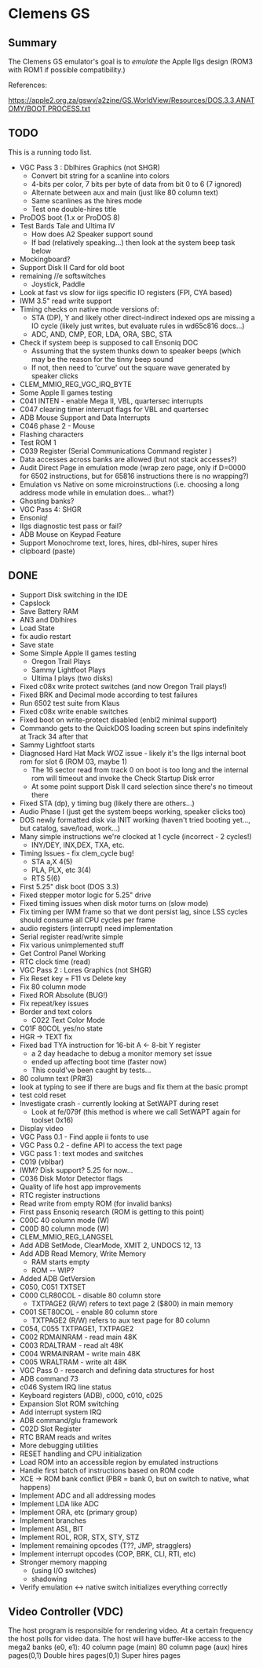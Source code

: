 # Clemens GS

## Summary

The Clemens GS emulator's goal is to *emulate* the Apple IIgs design (ROM3
with ROM1 if possible compatibility.)

References:

https://apple2.org.za/gswv/a2zine/GS.WorldView/Resources/DOS.3.3.ANATOMY/BOOT.PROCESS.txt


## TODO

This is a running todo list.

* VGC Pass 3 : Dblhires Graphics (not SHGR)
  * Convert bit string for a scanline into colors
  * 4-bits per color, 7 bits per byte of data from bit 0 to 6 (7 ignored)
  * Alternate between aux and main (just like 80 column text)
  * Same scanlines as the hires mode
  * Test one double-hires title
* ProDOS boot (1.x or ProDOS 8)
* Test Bards Tale and Ultima IV
  * How does A2 Speaker support sound
  * If bad (relatively speaking...) then look at the system beep task below
* Mockingboard?
* Support Disk II Card for old boot
* remaining //e softswitches
  * Joystick, Paddle
* Look at fast vs slow for iigs specific IO registers (FPI, CYA based)
* IWM 3.5" read write support
* Timing checks on native mode versions of:
  * STA (DP), Y and likely other direct-indirect indexed ops are missing a
    IO cycle (likely just writes, but evaluate rules in wd65c816 docs...)
  * ADC, AND, CMP, EOR, LDA, ORA, SBC, STA
* Check if system beep is supposed to call Ensoniq DOC
  * Assuming that the system thunks down to speaker beeps (which may be the
    reason for the tinny beep sound
  * If not, then need to 'curve' out the square wave generated by speaker clicks
* CLEM_MMIO_REG_VGC_IRQ_BYTE
* Some Apple II games testing
* C041 INTEN - enable Mega II, VBL, quartersec interrupts
* C047 clearing timer interrupt flags for VBL and quartersec
* ADB Mouse Support and Data Interrupts
* C046 phase 2 - Mouse
* Flashing characters
* Test ROM 1
* C039 Register (Serial Communications Command register )
* Data accesses across banks are allowed (but not stack accesses?)
* Audit Direct Page in emulation mode (wrap zero page, only if D=0000 for 6502
  instructions, but for 65816 instructions there is no wrapping?)
* Emulation vs Native on some microinstructions (i.e. choosing a long address mode while in emulation does... what?)
* Ghosting banks?
* VGC Pass 4: SHGR
* Ensoniq!
* IIgs diagnostic test pass or fail?
* ADB Mouse on Keypad Feature
* Support Monochrome text, lores, hires, dbl-hires, super hires
* clipboard (paste)


## DONE

* Support Disk switching in the IDE
* Capslock
* Save Battery RAM
* AN3 and Dblhires
* Load State
* fix audio restart
* Save state
* Some Simple Apple II games testing
  * Oregon Trail Plays
  * Sammy Lightfoot Plays
  * Ultima I plays (two disks)
* Fixed c08x write protect switches (and now Oregon Trail plays!)
* Fixed BRK and Decimal mode according to test failures
* Run 6502 test suite from Klaus
* Fixed c08x write enable switches
* Fixed boot on write-protect disabled (enbl2 minimal support)
* Commando gets to the QuickDOS loading screen but spins indefinitely at
  Track 34 after that
* Sammy Lightfoot starts
* Diagnosed Hard Hat Mack WOZ issue - likely it's the IIgs internal boot rom
  for slot 6 (ROM 03, maybe 1)
  * The 16 sector read from track 0 on boot is too long and the internal rom
    will timeout and invoke the Check Startup Disk error
  * At some point support Disk II card selection since there's no timeout there
* Fixed STA (dp), y timing bug (likely there are others...)
* Audio Phase I (just get the system beeps working, speaker clicks too)
* DOS newly formatted disk via INIT working (haven't tried booting yet..., but
  catalog, save/load, work...)
* Many simple instructions we're clocked at 1 cycle (incorrect - 2 cycles!)
  * INY/DEY, INX,DEX, TXA, etc.
* Timing Issues - fix clem_cycle bug!
  * STA a,X  4(5)
  * PLA, PLX, etc 3(4)
  * RTS 5(6)
* First 5.25" disk boot (DOS 3.3)
* Fixed stepper motor logic for 5.25" drive
* Fixed timing issues when disk motor turns on (slow mode)
* Fix timing per IWM frame so that we dont persist lag, since LSS cycles should
  consume all CPU cycles per frame
* audio registers (interrupt) need implementation
* Serial register read/write simple
* Fix various unimplemented stuff
* Get Control Panel Working
* RTC clock time (read)
* VGC Pass 2 : Lores Graphics (not SHGR)
* Fix Reset key = F11 vs Delete key
* Fix 80 column mode
* Fixed ROR Absolute (BUG!)
* Fix repeat/key issues
* Border and text colors
  * C022 Text Color Mode
* C01F 80COL yes/no state
* HGR -> TEXT fix
* Fixed bad TYA instruction for 16-bit A <- 8-bit Y register
  * a 2 day headache to debug a monitor memory set issue
  * ended up affecting boot time (faster now)
  * This could've been caught by tests...
* 80 column text (PR#3)
* look at typing to see if there are bugs and fix them at the basic prompt
* test cold reset
* Investigate crash - currently looking at SetWAPT during reset
  * Look at fe/079f (this method is where we call SetWAPT again for toolset 0x16)
* Display video
* VGC Pass 0.1 - Find apple ii fonts to use
* VGC Pass 0.2 - define API to access the text page
* VGC pass 1 : text modes and switches
* C019 (vblbar)
* IWM? Disk support? 5.25 for now...
* C036 Disk Motor Detector flags
* Quality of life host app improvements
* RTC register instructions
* Read write from empty ROM (for invalid banks)
* First pass Ensoniq research (ROM is getting to this point)
* C00C 40 column mode (W)
* C00D 80 column mode (W)
* CLEM_MMIO_REG_LANGSEL
* Add ADB SetMode, ClearMode, XMIT 2, UNDOCS 12, 13
* Add ADB Read Memory, Write Memory
  * RAM starts empty
  * ROM -- WIP?
* Added ADB GetVersion
* C050, C051 TXTSET
* C000 CLR80COL - disable 80 column store
  * TXTPAGE2 (R/W) refers to text page 2 ($800) in main memory
* C001 SET80COL - enable 80 column store
  * TXTPAGE2 (R/W) refers to aux text page for 80 column
* C054, C055 TXTPAGE1, TXTPAGE2
* C002 RDMAINRAM - read main 48K
* C003 RDALTRAM - read alt 48K
* C004 WRMAINRAM - write main 48K
* C005 WRALTRAM - write alt 48K
* VGC Pass 0 - research and defining data structures for host
* ADB command 73
* c046 System IRQ line status
* Keyboard registers (ADB), c000, c010, c025
* Expansion Slot ROM switching
* Add interrupt system IRQ
* ADB command/glu framework
* C02D Slot Register
* RTC BRAM reads and writes
* More debugging utilities
* RESET handling and CPU initialization
* Load ROM into an accessible region by emulated instructions
* Handle first batch of instructions based on ROM code
* XCE -> ROM bank conflict (PBR = bank 0, but on switch to native, what happens)
* Implement ADC and all addressing modes
* Implement LDA like ADC
* Implement ORA, etc (primary group)
* Implement branches
* Implement ASL, BIT
* Implement ROL, ROR, STX, STY, STZ
* Implement remaining opcodes (T??, JMP, stragglers)
* Implement interrupt opcodes (COP, BRK, CLI, RTI, etc)
* Stronger memory mapping
  * (using I/O switches)
  * shadowing
* Verify emulation <-> native switch initializes everything correctly


## Video Controller (VDC)

The host program is responsible for rendering video.  At a certain frequency
the host polls for video data.   The host will have buffer-like access to the
mega2 banks (e0, e1):
  40 column page (main)
  80 column page (aux)
  hires pages(0,1)
  Double hires pages(0,1)
  Super hires pages
